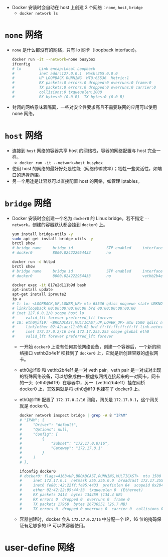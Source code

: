 - Docker 安装时会自动在 host 上创建 3 个网络：`none`, `host`, `bridge`
    - `docker network ls`
# `none` 网络
- `none` 是什么都没有的网络，只有 lo 网卡（loopback interface)。
	
    ```bash
    docker run -it --network=none busybox
    ifconfig
    # lo        Link encap:Local Loopback  
    #           inet addr:127.0.0.1  Mask:255.0.0.0
    #           UP LOOPBACK RUNNING  MTU:65536  Metric:1
    #           RX packets:0 errors:0 dropped:0 overruns:0 frame:0
    #           TX packets:0 errors:0 dropped:0 overruns:0 carrier:0
    #           collisions:0 txqueuelen:1000 
    #           RX bytes:0 (0.0 B)  TX bytes:0 (0.0 B)
    ```

- 封闭的网络意味着隔离，一些对安全性要求高且不需要联网的应用可以使用 none 网络。
# `host` 网络
- 连接到 `host` 网络的容器共享 host 的网络栈，容器的网络配置与 host 完全一样。
    - `docker run -it --network=host busybox`
- 使用 host 的网络的最好好处是性能（网络传输效率）；牺牲一些灵活性，如端口的选择范围。
- 另一个用途是让容器可以直接配置 host 的网络，如管理 iptables。
# `bridge` 网络
- Docker 安装时会创建一个名为 `docker0` 的 Linux bridge。若不指定 `--network`，创建的容器默认都会挂到 `docker0` 上。
	
    ```bash
    yum install bridge-utils -y
    sudo apt-get install bridge-utils -y
    brctl show
    # bridge name     bridge id               STP enabled     interfaces
    # docker0         8000.024222954433       no

    docker run -d httpd
    brctl show
    # bridge name     bridge id               STP enabled     interfaces
    # docker0         8000.024222954433       no              vethb2b4e1f

    docker exec -it 817e2d111b9d bash
    apt-install update
    apt-get install iproute2
    ip a
    # 1: lo: <LOOPBACK,UP,LOWER_UP> mtu 65536 qdisc noqueue state UNKNOWN group default qlen 1000
    # link/loopback 00:00:00:00:00:00 brd 00:00:00:00:00:00
    # inet 127.0.0.1/8 scope host lo
    #     valid_lft forever preferred_lft forever
    # 18: eth0@if19: <BROADCAST,MULTICAST,UP,LOWER_UP> mtu 1500 qdisc noqueue state UP group default 
    #     link/ether 02:42:ac:11:00:02 brd ff:ff:ff:ff:ff:ff link-netnsid 0
    #     inet 172.17.0.2/16 brd 172.17.255.255 scope global eth0
    #     valid_lft forever preferred_lft forever
    ```

    - 一开始 `docker0` 上没有任何其他网络设备，创建一个容器后，一个新的网络接口 vethb2b4e1f 呗挂到了 `docker0` 上，它就是新创建容器的虚拟网卡。
    - eth0@if19 和 vethb2b4e1f 是一对 veth pair。veth pair 是一对成对出现的特殊网络设备，可以想象成由一根虚拟网线连接起来的一对网卡，网卡的一头（eth0@if19）在容器中，另一（vethb2b4e1f）挂在网桥 docker0 上，其效果就是将 eth0@if19 也挂在了 docker0 上。
    - eth0@if19 配置了 `172.17.0.2/16` 网段，网关是 `172.17.0.1`，这个网关就是 docker0。
    	
        ```bash
        docker network inspect bridge | grep -A 8 "IPAM"
        # "IPAM": {
        #     "Driver": "default",
        #     "Options": null,
        #     "Config": [
        #         {
        #             "Subnet": "172.17.0.0/16",
        #             "Gateway": "172.17.0.1"
        #         }
        #     ]
        # },

        ifconfig docker0             
        # docker0: flags=4163<UP,BROADCAST,RUNNING,MULTICAST>  mtu 1500
        #     inet 172.17.0.1  netmask 255.255.0.0  broadcast 172.17.255.255
        #     inet6 fe80::42:22ff:fe95:4433  prefixlen 64  scopeid 0x20<link>
        #     ether 02:42:22:95:44:33  txqueuelen 0  (Ethernet)
        #     RX packets 2414  bytes 134459 (134.4 KB)
        #     RX errors 0  dropped 0  overruns 0  frame 0
        #     TX packets 17968  bytes 26736551 (26.7 MB)
        #     TX errors 0  dropped 0 overruns 0  carrier 0  collisions 0
        ```
    
    - 容器创建时，docker 会从 `172.17.0.2/16` 中分配一个 IP，16 位的掩码保证有足够多的 IP 可以供容器使用。
# user-define 网络
<!-- continues at 78 -->